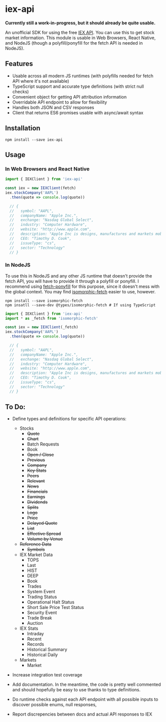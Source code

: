 iex-api
=======

**Currently still a work-in-progress, but it should already be quite usable.**

An unofficial SDK for using the free [IEX API][docs]. You can use this to get
stock market information. This module is usable in Web Browsers, React Native,
and NodeJS (though a polyfill/ponyfill for the fetch API is needed in NodeJS).


Features
--------

* Usable across all modern JS runtimes (with polyfills needed for fetch API where it's
  not available)
* TypeScript support and accurate type definitions (with strict null checks)
* Convenient object for getting API attribution information
* Overridable API endpoint to allow for flexibility
* Handles both JSON and CSV responses
* Client that returns ES6 promises usable with async/await syntax


Installation
-----

```
npm install --save iex-api
```


Usage
-----

### In Web Browsers and React Native

```typescript
import { IEXClient } from 'iex-api'

const iex = new IEXClient(fetch)
iex.stockCompany('AAPL')
  .then(quote => console.log(quote))

  // {
  //   symbol: "AAPL",
  //   companyName: "Apple Inc.",
  //   exchange: "Nasdaq Global Select",
  //   industry: "Computer Hardware",
  //   website: "http://www.apple.com",
  //   description: "Apple Inc is designs, manufactures and markets mobile communication and media devices and personal computers, and sells a variety of related software, services, accessories, networking solutions and third-party digital content and applications.",
  //   CEO: "Timothy D. Cook",
  //   issueType: "cs",
  //   sector: "Technology"
  // }
```

### In NodeJS

To use this in NodeJS and any other JS runtime that doesn't provide the fetch
API, you will have to provide it through a polyfill or ponyfill. I recommend
using [fetch-ponyfill][fetchPonyfill] for this purpose, since it doesn't mess
with the global context. You may find [isomorphic-fetch][isoFetch] easier to
use, however.


```
npm install --save isomorphic-fetch
npm insatll --save-dev @types/isomorphic-fetch # If using TypeScript
```

```typescript
import { IEXClient } from 'iex-api'
import * as _fetch from 'isomorphic-fetch'

const iex = new IEXClient(_fetch)
iex.stockCompany('AAPL')
  .then(quote => console.log(quote))

  // {
  //   symbol: "AAPL",
  //   companyName: "Apple Inc.",
  //   exchange: "Nasdaq Global Select",
  //   industry: "Computer Hardware",
  //   website: "http://www.apple.com",
  //   description: "Apple Inc is designs, manufactures and markets mobile communication and media devices and personal computers, and sells a variety of related software, services, accessories, networking solutions and third-party digital content and applications.",
  //   CEO: "Timothy D. Cook",
  //   issueType: "cs",
  //   sector: "Technology"
  // }
```


To Do:
------
* Define types and definitions for specific API operations:
  * Stocks
    * ~~Quote~~
    * ~~Chart~~
    * Batch Requests
    * Book
    * ~~Open / Close~~
    * ~~Previous~~
    * ~~Company~~
    * ~~Key Stats~~
    * ~~Peers~~
    * ~~Relevant~~
    * ~~News~~
    * ~~Financials~~
    * ~~Earnings~~
    * ~~Dividends~~
    * ~~Splits~~
    * ~~Logo~~
    * ~~Price~~
    * ~~Delayed Quote~~
    * ~~List~~
    * ~~Effective Spread~~
    * ~~Volume by Venue~~
  * ~~Reference Data~~
    * ~~Symbols~~
  * IEX Market Data
    * TOPS
    * Last
    * HIST
    * DEEP
    * Book
    * Trades
    * System Event
    * Trading Status
    * Operational Halt Status
    * Short Sale Price Test Status
    * Security Event
    * Trade Break
    * Auction
  * IEX Stats
    * Intraday
    * Recent
    * Records
    * Historical Summary
    * Historical Daily
  * Markets
    * Market
* Increase integration test coverage
* Add documentation. In the meantime, the code is pretty well commented and
  should hopefully be easy to use thanks to type definitions.
* Do runtime checks against each API endpoint with all possible inputs to
  discover possible enums, null responses,
* Report discrepencies between docs and actual API responses to IEX




  [docs]: https://iextrading.com/developer/docs
  [fetchPonyfill]: https://github.com/qubyte/fetch-ponyfill
  [isoFetch]: https://github.com/matthew-andrews/isomorphic-fetch
